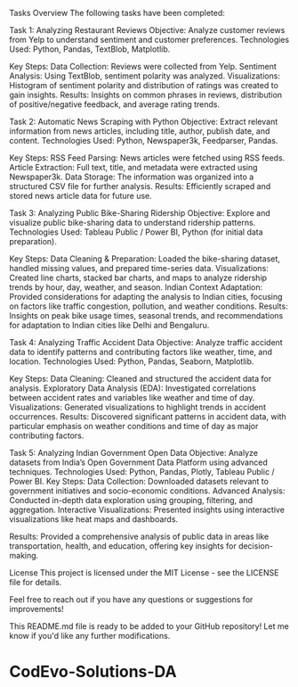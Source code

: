 Tasks Overview
The following tasks have been completed:

Task 1: Analyzing Restaurant Reviews
Objective: Analyze customer reviews from Yelp to understand sentiment and customer preferences.
Technologies Used: Python, Pandas, TextBlob, Matplotlib.

Key Steps:
Data Collection: Reviews were collected from Yelp.
Sentiment Analysis: Using TextBlob, sentiment polarity was analyzed.
Visualizations: Histogram of sentiment polarity and distribution of ratings was created to gain insights.
Results: Insights on common phrases in reviews, distribution of positive/negative feedback, and average rating trends.

Task 2: Automatic News Scraping with Python
Objective: Extract relevant information from news articles, including title, author, publish date, and content.
Technologies Used: Python, Newspaper3k, Feedparser, Pandas.

Key Steps:
RSS Feed Parsing: News articles were fetched using RSS feeds.
Article Extraction: Full text, title, and metadata were extracted using Newspaper3k.
Data Storage: The information was organized into a structured CSV file for further analysis.
Results: Efficiently scraped and stored news article data for future use.

Task 3: Analyzing Public Bike-Sharing Ridership
Objective: Explore and visualize public bike-sharing data to understand ridership patterns.
Technologies Used: Tableau Public / Power BI, Python (for initial data preparation).

Key Steps:
Data Cleaning & Preparation: Loaded the bike-sharing dataset, handled missing values, and prepared time-series data.
Visualizations: Created line charts, stacked bar charts, and maps to analyze ridership trends by hour, day, weather, and season.
Indian Context Adaptation: Provided considerations for adapting the analysis to Indian cities, focusing on factors like traffic congestion, pollution, and weather conditions.
Results: Insights on peak bike usage times, seasonal trends, and recommendations for adaptation to Indian cities like Delhi and Bengaluru.

Task 4: Analyzing Traffic Accident Data
Objective: Analyze traffic accident data to identify patterns and contributing factors like weather, time, and location.
Technologies Used: Python, Pandas, Seaborn, Matplotlib.

Key Steps:
Data Cleaning: Cleaned and structured the accident data for analysis.
Exploratory Data Analysis (EDA): Investigated correlations between accident rates and variables like weather and time of day.
Visualizations: Generated visualizations to highlight trends in accident occurrences.
Results: Discovered significant patterns in accident data, with particular emphasis on weather conditions and time of day as major contributing factors.

Task 5: Analyzing Indian Government Open Data
Objective: Analyze datasets from India’s Open Government Data Platform using advanced techniques.
Technologies Used: Python, Pandas, Plotly, Tableau Public / Power BI.
Key Steps:
Data Collection: Downloaded datasets relevant to government initiatives and socio-economic conditions.
Advanced Analysis: Conducted in-depth data exploration using grouping, filtering, and aggregation.
Interactive Visualizations: Presented insights using interactive visualizations like heat maps and dashboards.

Results: Provided a comprehensive analysis of public data in areas like transportation, health, and education, offering key insights for decision-making.

License
This project is licensed under the MIT License - see the LICENSE file for details.

Feel free to reach out if you have any questions or suggestions for improvements!

This README.md file is ready to be added to your GitHub repository! Let me know if you'd like any further modifications.
# CodEvo-Solutions-DA
